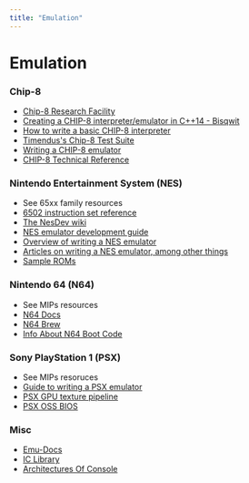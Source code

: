 ```yaml
---
title: "Emulation"
---
```


# Emulation

### Chip-8
- [Chip-8 Research Facility](https://chip-8.github.io/links/)
- [Creating a CHIP-8 interpreter/emulator in C++14 - Bisqwit](https://youtu.be/rpLoS7B6T94?si=AgCWjPkZT5SUB8SI)
- [How to write a basic CHIP-8 interpreter](http://www.multigesture.net/articles/how-to-write-an-emulator-chip-8-interpreter/)
- [Timendus's Chip-8 Test Suite](https://github.com/Timendus/chip8-test-suite)
- [Writing a CHIP-8 emulator](https://tobiasvl.github.io/blog/write-a-chip-8-emulator/)
- [CHIP-8 Technical Reference](https://github.com/mattmikolay/chip-8/)

### Nintendo Entertainment System (NES)
- See 65xx family resources
- [6502 instruction set reference](https://www.masswerk.at/6502/6502_instruction_set.html)
- [The NesDev wiki](https://wiki.nesdev.com/)
- [NES emulator development guide](https://nesdev.com/NES%20emulator%20development%20guide.txt)
- [Overview of writing a NES emulator](https://yizhang82.dev/nes-emu-overview)
- [Articles on writing a NES emulator, among other things](https://emudev.de/nes-emulator/overview)
- [Sample ROMs](https://github.com/PeterLemon/NES)

### Nintendo 64 (N64)

- See MIPs resources
- [N64 Docs](https://n64.readthedocs.io/)
- [N64 Brew](https://n64brew.dev/wiki/Main_Page)
- [Info About N64 Boot Code](https://www.retroreversing.com/n64bootcode)

### Sony PlayStation 1 (PSX)

- See MIPs resoruces
- [Guide to writing a PSX emulator](https://github.com/simias/psx-guide)
- [PSX GPU texture pipeline](https://www.reddit.com/r/EmuDev/comments/fmhtcn)
- [PSX OSS BIOS](https://github.com/grumpycoders/pcsx-redux/tree/main/src/mips/openbios)

### Misc

- [Emu-Docs](https://github.com/shonumi/Emu-Docs)
- [IC Library](https://www.icreversing.com/chips)
- [Architectures Of Console](https://www.copetti.org/writings/consoles/)

